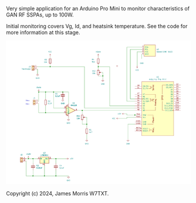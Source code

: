 Very simple application for an Arduino Pro Mini to monitor characteristics of GAN RF SSPAs, up to 100W.

Initial monitoring covers Vg, Id, and heatsink temperature. See the code for more information at this stage.


![Schematic diagram](sspa-monitor-schematic.png)



Copyright (c) 2024, James Morris W7TXT.
